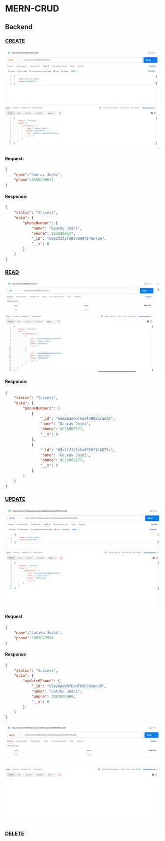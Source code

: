 ﻿# MERN-CRUD

## Backend

### [CREATE](http://localhost:8080/add-phone)

<!-- ![CRUD Application Screenshot](https://raw.githubusercontent.com/gauravrjoshi/mern-crud/main/img/create.png "CRUD App Interface") -->
<img src="https://raw.githubusercontent.com/gauravrjoshi/mern-crud/main/img/create.png" alt="CRUD Application Screenshot" title="CRUD App Interface" style="width:800px;">

#### Request:
```json
{
    "name":"Gaurav Joshi",
    "phone":8556909577
}
```
#### Response:
```json
{
    "status": "Success",
    "data": {
        "phoneNumber": {
            "name": "Gaurav Joshi",
            "phone": 8556909577,
            "_id": "65e2f2f2fe8a6099f146573e",
            "__v": 0
        }
    }
}
```

### [READ](http://localhost:8080/get-phone)
![CRUD Application Screenshot](https://raw.githubusercontent.com/gauravrjoshi/mern-crud/main/img/read.png "CRUD App Interface")
#### Response:
```json
{
    "status": "Success",
    "data": {
        "phoneNumbers": [
            {
                "_id": "65e2eaaebf6adf60056cadd0",
                "name": "Gaurav Joshi",
                "phone": 8556909577,
                "__v": 0
            },
            {
                "_id": "65e2f2f2fe8a6099f146573e",
                "name": "Gaurav Joshi",
                "phone": 8556909577,
                "__v": 0
            }
        ]
    }
}
```

### [UPDATE](http://localhost:8080/update-phone/65e2eaaebf6adf60056cadd0)
![CRUD Application Screenshot](https://raw.githubusercontent.com/gauravrjoshi/mern-crud/main/img/update.png "CRUD App Interface")
#### Request
```json
{
    "name":"Latika Joshi",
    "phone":7087077998
}
```
#### Response
```json
{
    "status": "Success",
    "data": {
        "updatedPhone": {
            "_id": "65e2eaaebf6adf60056cadd0",
            "name": "Latika Joshi",
            "phone": 7087077998,
            "__v": 0
        }
    }
}
```
![CRUD Application Screenshot](https://raw.githubusercontent.com/gauravrjoshi/mern-crud/main/img/delete.png "CRUD App Interface")
### [DELETE](http://localhost:8080/delete-phone/65e2eaaebf6adf60056cadd0)
